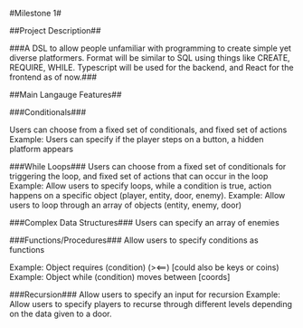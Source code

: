 #Milestone 1#

##Project Description##

###A DSL to allow people unfamiliar with programming to create simple yet diverse platformers. Format will be similar to SQL using things like CREATE, REQUIRE, WHILE. Typescript will be used for the backend, and React for the frontend as of now.###


##Main Langauge Features##

###Conditionals###

Users can choose from a fixed set of conditionals, and fixed set of actions
Example: Users can specify if the player steps on a button, a hidden platform appears


###While Loops###
Users can choose from a fixed set of conditionals for triggering the loop, and fixed set of actions that can occur in the loop
Example: Allow users to specify loops, while a condition is true, action happens on a specific object (player, entity, door, enemy).
Example: Allow users to loop through an array of objects (entity, enemy, door)

###Complex Data Structures###
Users can specify an array of enemies


###Functions/Procedures###
Allow users to specify conditions as functions

Example: Object requires (condition) (><==) [could also be keys or coins)
Example: Object while (condition) moves between [coords]

###Recursion###
Allow users to specify an input for recursion
Example: Allow users to specify players to recurse through different levels depending on the data given to a door.
